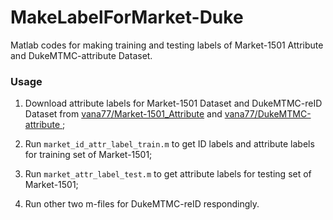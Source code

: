 # MakeLabelForMarket-Duke
Matlab codes for making training and testing labels of Market-1501 Attribute and DukeMTMC-attribute Dataset.

### Usage
1. Download attribute labels for Market-1501 Dataset and DukeMTMC-reID Dataset from [vana77/Market-1501_Attribute](https://github.com/vana77/Market-1501_Attribute) and [vana77/DukeMTMC-attribute ](https://github.com/vana77/DukeMTMC-attribute);

2. Run `market_id_attr_label_train.m` to get ID labels and attribute labels for training set of Market-1501;

3. Run `market_attr_label_test.m` to get attribute labels for testing set of Market-1501;

4. Run other two m-files for DukeMTMC-reID respondingly.
